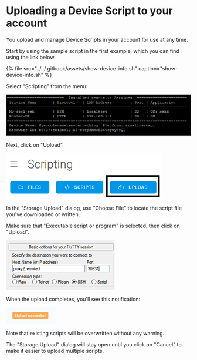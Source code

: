 # Uploading a Device Script to your account

You upload and manage Device Scripts in your account for use at any time.

Start by using the sample script in the first example, which you can find using the link below.

{% file src="../../.gitbook/assets/show-device-info.sh" caption="show-device-info.sh" %}

Select "Scripting" from the menu:

![](../../.gitbook/assets/image%20%28166%29.png)

Next, click on "Upload".

![](../../.gitbook/assets/image%20%2889%29.png)

In the "Storage Upload" dialog, use "Choose File" to locate the script file you've downloaded or written.

Make sure that "Executable script or program" is selected, then click on "Upload".

![](../../.gitbook/assets/image%20%28133%29.png)

When the upload completes, you'll see this notification:

![](../../.gitbook/assets/image%20%2821%29.png)

Note that existing scripts will be overwritten without any warning.

The "Storage Upload" dialog will stay open until you click on "Cancel" to make it easier to upload multiple scripts.


